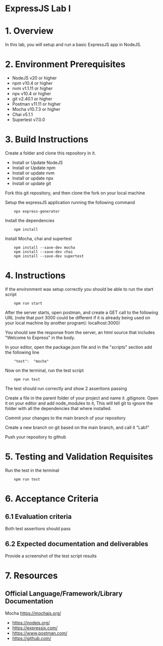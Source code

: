 # ExpressJS Lab I

# 1. Overview

In this lab, you will setup and run a basic ExpressJS app in NodeJS. 

# 2. Environment Prerequisites

* NodeJS v20 or higher
* npm v10.4 or higher
* nvm v1.1.11 or higher
* npx v10.4 or higher
* git v2.40.1 or higher
* Postman v11.11 or higher
* Mocha v10.7.3 or higher
* Chai v5.1.1
* Supertest v7.0.0

# 3. Build Instructions

  Create a folder and clone this repository in it.

- Install or Update NodeJS
- Install or Update npm
- Install or update nvm
- Install or update npx
- Install or update git

Fork this git repository, and then clone the fork on your local machine

Setup the expressJS application running the following command

        npx express-generator

Install the dependencies

        npm install

Install Mocha, chai and supertest

        npm install --save-dev mocha
        npm install --save-dev chai
        npm install --save-dev supertest

# 4. Instructions

If the environment was setup correctly you should be able to run the start script

        npm run start

After the server starts, open postman, and create a GET call to the following URL (note that port 3000 could be different if it is already being used on your local machine by another program): localhost:3000/ 

You should see the response from the server, an html source that includes "Welcome to Express" in the body.

In your editor, open the package.json file and in the "scripts" section add the following line

        "test":  "mocha"

Now on the terminal, run the test script

        npm run test

The test should run correctly and show 2 assertions passing

Create a file in the parent folder of your project and name it .gitignore. Open it on your editor and add node_modules to it, This will tell git to ignore the folder with all the dependencies that where installed.

Commit your changes to the main branch of your repository

Create a new branch on git based on the main branch, and call it "Lab1"

Push your repository to github
 
# 5. Testing and Validation Requisites

Run the test in the terminal

        npm run test

# 6. Acceptance Criteria

## 6.1 Evaluation criteria

Both test assertions should pass

## 6.2 Expected documentation and deliverables

Provide a screenshot of the test script results

# 7. Resources

## Official Language/Framework/Library Documentation 
Mocha https://mochajs.org/

- https://nodejs.org/
- https://expressjs.com/
- https://www.postman.com/
- https://github.com/
